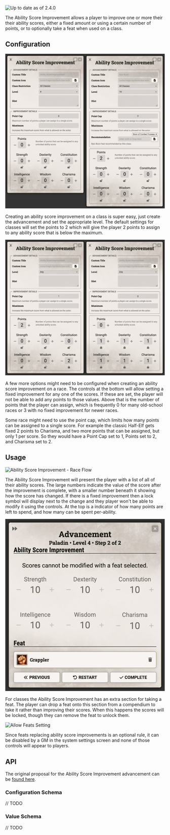 ![Up to date as of 2.4.0](https://img.shields.io/static/v1?label=dnd5e&message=2.4.0&color=informational)

The Ability Score Improvement allows a player to improve one or more their their ability scores, either a fixed amount or using a certain number of points, or to optionally take a feat when used on a class.

## Configuration

![Ability Score Improvement - Config Class](https://raw.githubusercontent.com/foundryvtt/dnd5e/publish-wiki/wiki/images/advancement/asi-configuration-class.jpg)

Creating an ability score improvement on a class is super easy, just create the advancement and set the appropriate level. The default settings for classes will set the points to 2 which will give the player 2 points to assign to any ability score that is below the maximum.

![Ability Score Improvement - Config Race](https://raw.githubusercontent.com/foundryvtt/dnd5e/publish-wiki/wiki/images/advancement/asi-configuration-race.jpg)

A few more options might need to be configured when creating an ability score improvement on a race. The controls at the bottom will allow setting a fixed improvement for any one of the scores. If these are set, the player will not be able to add any points to those values. Above that is the number of points that the player can assign, which is frequently 0 for many old-school races or 3 with no fixed improvement for newer races.

Some race might need to use the point cap, which limits how many points can be assigned to a single score. For example the classic Half-Elf gets fixed 2 points to Charisma, and two more points that can be assigned, but only 1 per score. So they would have a Point Cap set to 1, Points set to 2, and Charisma set to 2.

## Usage

![Ability Score Improvement - Race Flow](https://raw.githubusercontent.com/foundryvtt/dnd5e/publish-wiki/wiki/images/advancement/asi-flow-race.jpg)

The Ability Score Improvement will present the player with a list of all of their ability scores. The large numbers indicate the value of the score after the improvement is complete, with a smaller number beneath it showing how the score has changed. If there is a fixed improvement then a lock symbol will display next to the change and they player won't be able to modify it using the controls. At the top is a indicator of how many points are left to spend, and how many can be spent per-ability.

![Ability Score Improvement - Class Flow](https://raw.githubusercontent.com/foundryvtt/dnd5e/publish-wiki/wiki/images/advancement/asi-flow-class.jpg)

For classes the Ability Score Improvement has an extra section for taking a feat. The player can drop a feat onto this section from a compendium to take it rather than improving their scores. When this happens the scores will be locked, though they can remove the feat to unlock them.

![Allow Feats Setting](https://raw.githubusercontent.com/foundryvtt/dnd5e/publish-wiki/wiki/images/advancement/asi-allow-feats-setting.jpg)

Since feats replacing ability score improvements is an optional rule, it can be disabled by a GM in the system settings screen and none of those controls will appear to players.

## API

The original proposal for the Ability Score Improvement advancement can be [found here](https://github.com/foundryvtt/dnd5e/issues/1403).

### Configuration Schema

// TODO

### Value Schema

// TODO
